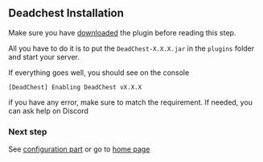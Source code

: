 ## Deadchest Installation

Make sure you have [downloaded](https://apavarino.github.io/Deadchest/download) the plugin before reading this step.

All you have to do it is to put the `DeadChest-X.X.X.jar` in the `plugins` folder and start your server.

If everything goes well, you should see on the console

```
[DeadChest] Enabling DeadChest vX.X.X
```

if you have any error, make sure to match the requirement. If needed, you can ask help on Discord

### Next step
See [configuration part](https://apavarino.github.io/Deadchest/how-it-works) or go to [home page](https://apavarino.github.io/Deadchest)
